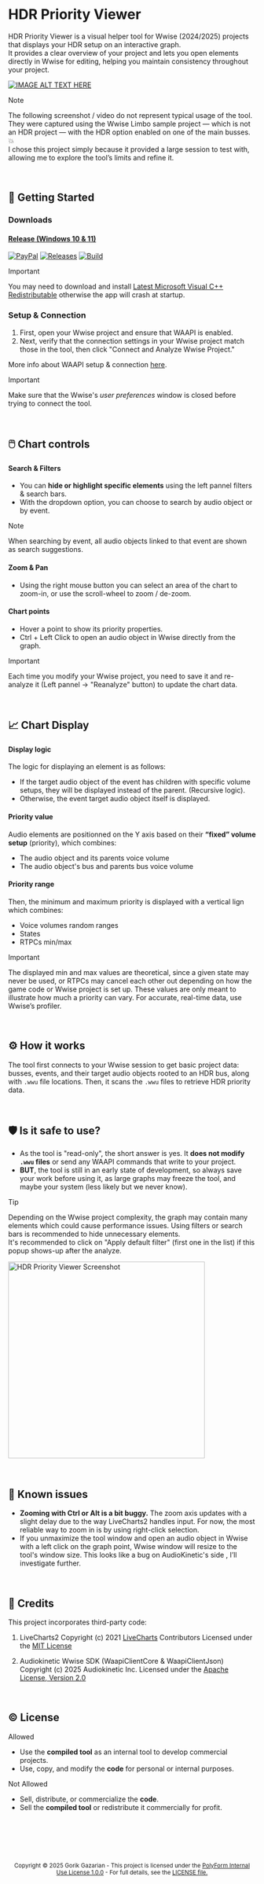# HDR Priority Viewer
HDR Priority Viewer is a visual helper tool for Wwise (2024/2025) projects that displays your HDR setup on an interactive graph.  
It provides a clear overview of your project and lets you open elements directly in Wwise for editing, helping you maintain consistency throughout your project.

[![IMAGE ALT TEXT HERE](https://github.com/user-attachments/assets/d616f01f-84d3-4906-b6a0-c7857c195715)](https://youtu.be/1EDrH4AksQg)
> [!NOTE]
> The following screenshot / video do not represent typical usage of the tool. They were captured using the Wwise Limbo sample project — which is not an HDR project — with the HDR option enabled on one of the main busses. 💥  
> I chose this project simply because it provided a large session to test with, allowing me to explore the tool’s limits and refine it.

<br>

## 🚀 Getting Started
### **Downloads**
#### [Release (Windows 10 & 11)](https://github.com/GazarianGorik/HDRPriorityViewer/releases/latest)
[![PayPal](https://img.shields.io/badge/paypal-donate-yellow.svg)](https://www.paypal.com/donate/?hosted_button_id=FPWWD2DV58BF4)
[![Releases](https://img.shields.io/github/v/release/GazarianGorik/HDRPriorityViewer?include_prereleases&sort=semver)](https://github.com/GazarianGorik/HDRPriorityViewer/releases/latest)
[![Build](https://github.com/GazarianGorik/HDRPriorityViewer/actions/workflows/build.yml/badge.svg)](https://github.com/GazarianGorik/HDRPriorityViewer/releases/latest)

> [!IMPORTANT]
> You may need to download and install [Latest Microsoft Visual C++ Redistributable](https://learn.microsoft.com/en-us/cpp/windows/latest-supported-vc-redist?view=msvc-170) otherwise the app will crash at startup. 

### **Setup & Connection**
   1) First, open your Wwise project and ensure that WAAPI is enabled.  
   2) Next, verify that the connection settings in your Wwise project match those in the tool, then click "Connect and Analyze Wwise Project."  

More info about WAAPI setup & connection [here](https://www.audiokinetic.com/fr/public-library/2024.1.7_8863/?source=SDK&id=waapi_prepare.html).  

> [!IMPORTANT]
> Make sure that the Wwise's *user preferences* window is closed before trying to connect the tool.  
<!-- <p align="left"><img src="https://github.com/user-attachments/assets/99a30778-7079-47a6-b263-88e6b1fba398" width="500" /></p> --> 

<br>

## 🖱️ Chart controls
#### **Search & Filters**  
- You can **hide or highlight specific elements** using the left pannel filters & search bars.
- With the dropdown option, you can choose to search by audio object or by event.
> [!NOTE]
> When searching by event, all audio objects linked to that event are shown as search suggestions.
<!--<p align="left"><img src="https://github.com/user-attachments/assets/1a5c63ce-2ca7-4797-a83b-50bf3effc8f3" width="500" /></p> -->

#### **Zoom & Pan**  
- Using the right mouse button you can select an area of the chart to zoom-in, or use the scroll-wheel to zoom / de-zoom.
<!--<p align="left"><img src="https://github.com/user-attachments/assets/810f1185-3afe-4731-a129-9b9aee254a46" width="500" /></p>-->

#### **Chart points**  
- Hover a point to show its priority properties.  
- Ctrl + Left Click to open an audio object in Wwise directly from the graph.
<!--<p align="left"><img src="https://github.com/user-attachments/assets/43d9249b-026a-4188-bb1c-b3ba8659fc7e" width="500" /></p>-->

> [!IMPORTANT]
> Each time you modify your Wwise project, you need to save it and re-analyze it (Left pannel -> "Reanalyze" button) to update the chart data.

<br>

## 📈 Chart Display
#### **Display logic**  
The logic for displaying an element is as follows:
   - If the target audio object of the event has children with specific volume setups, they will be displayed instead of the parent. (Recursive logic).
   - Otherwise, the event target audio object itself is displayed.

#### **Priority value**  
Audio elements are positionned on the Y axis based on their **“fixed” volume setup** (priority), which combines:
   - The audio object and its parents voice volume
   - The audio object's bus and parents bus voice volume

#### **Priority range**
Then, the minimum and maximum priority is displayed with a vertical lign which combines:  
   - Voice volumes random ranges
   - States
   - RTPCs min/max

>[!IMPORTANT]
>The displayed min and max values are theoretical, since a given state may never be used, or RTPCs may cancel each other out depending on how the game code or Wwise project is set up.
>These values are only meant to illustrate how much a priority can vary. For accurate, real-time data, use Wwise’s profiler.

<br>

## ⚙️ How it works 
The tool first connects to your Wwise session to get basic project data: busses, events, and their target audio objects rooted to an HDR bus, along with `.wwu` file locations.
Then, it scans the `.wwu` files to retrieve HDR priority data.


<br>

## 🛡️ Is it safe to use?
- As the tool is "read-only", the short answer is yes. It **does not modify `.wwu` files** or send any WAAPI commands that write to your project.
- **BUT**, the tool is still in an early state of development, so always save your work before using it, as large graphs may freeze the tool, and maybe your system (less likely but we never know).

> [!TIP]
> Depending on the Wwise project complexity, the graph may contain many elements which could cause performance issues. Using filters or search bars is recommended to hide unnecessary elements.  
> It's recommended to click on "Apply default filter" (first one in the list) if this popup shows-up after the analyze.  
> <p align="left">
> <img width="400" alt="HDR Priority Viewer Screenshot" src="https://github.com/user-attachments/assets/443fb10e-b3ab-4be9-81c7-ced9d38d72bd" />
> </p>

<br>

## 🐛 Known issues
- **Zooming with Ctrl or Alt is a bit buggy.** The zoom axis updates with a slight delay due to the way LiveCharts2 handles input. For now, the most reliable way to zoom in is by using right-click selection.
- If you unmaximize the tool window and open an audio object in Wwise with a left click on the graph point, Wwise window will resize to the tool's window size. This looks like a bug on AudioKinetic's side  , I’ll investigate further.

<br>

## 🧾 Credits
This project incorporates third-party code:

1. LiveCharts2
   Copyright (c) 2021
   <a href="https://github.com/beto-rodriguez/LiveCharts2">LiveCharts</a>
   Contributors
   Licensed under the 
   <a href="https://opensource.org/license/mit">MIT License</a>

3. Audiokinetic Wwise SDK (WaapiClientCore & WaapiClientJson)
   Copyright (c) 2025 Audiokinetic Inc.
   Licensed under the 
   <a href="http://www.apache.org/licenses/LICENSE-2.0">Apache License, Version 2.0</a>

<br>

## ©️ License
Allowed
- Use the **compiled tool** as an internal tool to develop commercial projects.
- Use, copy, and modify the **code** for personal or internal purposes.

Not Allowed
- Sell, distribute, or commercialize the **code**.
- Sell the **compiled tool** or redistribute it commercially for profit.

<br>

##

<br>

<sub>
   <p  align="center">
      <br>
         Copyright © 2025 Gorik Gazarian - 
         This project is licensed under the 
         <a href="https://polyformproject.org/licenses/internal-use/1.0.0/">PolyForm Internal Use License 1.0.0</a>  
          - For full details, see the 
         <a href="./LICENSE">LICENSE file.</a>
      <br>
   </p>
</sub>
